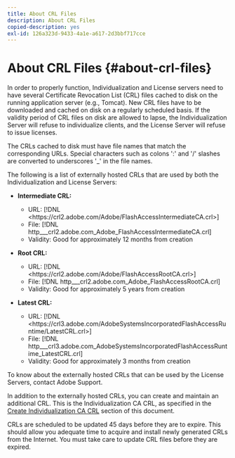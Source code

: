 ```yaml
---
title: About CRL Files
description: About CRL Files
copied-description: yes
exl-id: 126a323d-9433-4a1e-a617-2d3bbf717cce
---
```

# About CRL Files {#about-crl-files}

In order to properly function, Individualization and License servers need to have several Certificate Revocation List (CRL) files cached to disk on the running application server (e.g., Tomcat). New CRL files have to be downloaded and cached on disk on a regularly scheduled basis. If the validity period of CRL files on disk are allowed to lapse, the Individualization Server will refuse to individualize clients, and the License Server will refuse to issue licenses.

The CRLs cached to disk must have file names that match the corresponding URLs. Special characters such as colons ':' and '/' slashes are converted to underscores '_' in the file names.

The following is a list of externally hosted CRLs that are used by both the Individualization and License Servers:

* **Intermediate CRL:**

  * URL: [!DNL <ht<span></span>tps://crl2.adobe.com/Adobe/FlashAccessIntermediateCA.crl>] 
  * File: [!DNL http___crl2.adobe.com_Adobe_FlashAccessIntermediateCA.crl] 
  * Validity: Good for approximately 12 months from creation

* **Root CRL:**

  * URL: [!DNL <ht<span></span>tps://crl2.adobe.com/Adobe/FlashAccessRootCA.crl>] 
  * File: [!DNL http___crl2.adobe.com_Adobe_FlashAccessRootCA.crl] 
  * Validity: Good for approximately 5 years from creation

* **Latest CRL:**

  * URL: [!DNL <ht<span></span>tps://crl3.adobe.com/AdobeSystemsIncorporatedFlashAccessRuntime/LatestCRL.crl>] 
  * File: [!DNL http___crl3.adobe.com_AdobeSystemsIncorporatedFlashAccessRuntime_LatestCRL.crl] 
  * Validity: Good for approximately 3 months from creation

To know about the externally hosted CRLs that can be used by the License Servers, contact Adobe Support.

In addition to the externally hosted CRLs, you can create and maintain an additional CRL. This is the Individualization CA CRL, as specified in the [Create Individualization CA CRL](../../../on-premises-i15n-server/server-configuration-section/server-properties/create-i15n-ca-crl.md) section of this document.

CRLs are scheduled to be updated 45 days before they are to expire. This should allow you adequate time to acquire and install newly generated CRLs from the Internet. You must take care to update CRL files before they are expired.

<!---Commenting out because of a security vulnerability reported in Jira PSIRT-20689. 

The following are externally hosted CRLs that are used only by the License Servers:

* URL: [!DNL <ht<span></span>tps://crl2.adobe.com/Adobe/FlashAccessIndividualizationCA.crl>] 
* File: [!DNL http___crl2.adobe.com_Adobe_FlashAccessIndividualizationCA.crl] 
* Validity: Good for approximately 3 months from creation

* URL: [!DNL <ht<span></span>tps://individualization-crl.primetime.adobe.com/FlashAccessIndividualizationCA.crl>] 
* File: [!DNL http___individualization-crl.primetime.adobe.com_FlashAccessIndividualizationCA.crl] 
* Validity: Good for approximately 3 months from creation

* URL: [!DNL <ht<span></span>tps://individualization-crl.s3-website-us-east-1.amazonaws.com/FlashAccessIndividualizationCA.crl]> 
* File: [!DNL http___individualization-crl.s3-website-us-east-1.amazonaws.com_FlashAccessIndividualizationCA.crl] 
* Validity: Good for approximately 3 months from creation. --->
